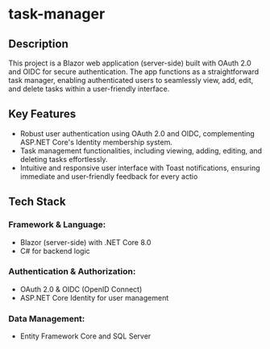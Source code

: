 # task-manager

## Description
This project is a Blazor web application (server-side) built with OAuth 2.0 and OIDC for secure authentication. The app functions as a straightforward task manager, enabling authenticated users to seamlessly view, add, edit, and delete tasks within a user-friendly interface.

## Key Features
* Robust user authentication using OAuth 2.0 and OIDC, complementing ASP.NET Core's Identity membership system.
* Task management functionalities, including viewing, adding, editing, and deleting tasks effortlessly.
* Intuitive and responsive user interface with Toast notifications, ensuring immediate and user-friendly feedback for every actio

## Tech Stack
### Framework & Language:
- Blazor (server-side) with .NET Core 8.0
- C# for backend logic
  
### Authentication & Authorization:
- OAuth 2.0 & OIDC (OpenID Connect)
- ASP.NET Core Identity for user management

### Data Management:
- Entity Framework Core and SQL Server

### User Interface & Styling:
- Bootstrap for responsive and intuitive UI components

## How to Use
1. Clone the repository to your local machine.
2. Build and run the Blazor web application.
3. Register as a user (for Google Authentication access, please [email me](mailto:paludafne@gmail.com) to add your Google account to the list of Test Users)
4. Confirm your registration.
5. Log in to the application.
6. Access the Tasks section via the Navigation Bar.
7. Effortlessly create, edit, and delete tasks to manage your workflow seamlessly.
